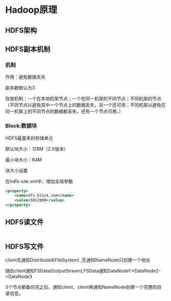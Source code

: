 # Hadoop原理

## HDFS架构

## HDFS副本机制

### 机制

作用：避免数据丢失

副本数默认为3

存放机制：一个在本地机架节点；一个在同一机架的不同节点；不同机架的节点（不同节点以避免其中一个节点上的数据丢失，另一个还可用；不同机架以避免在同一机架上的不同节点的数据都丢失，还有一个节点可用。）



### Block:数据块

HDFS最基本的存储单元

默认块大小：128M（2.X版本）

最小块大小：64M

块大小设置

在hdfs-site.xml中，增加全局参数

```xml
<property>
	<name>dfs.block.com</name>
	<value>5012000</value>
</property>
```

## HDFS读文件

```she

```



## HDFS写文件

client先通知Distributed(FileSystem) ,在通知NameNode只创建一个地址

随后client通知FSData(OutputStream),FSData通知DataNode1->DataNode2->DataNode3

3个节点都备份完之后，通知client，client再通知NameNode创建一个完整的目录信息。

```she

```



